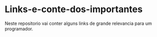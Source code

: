 # Links-e-conte-dos-importantes
Neste repositorio vai conter alguns links de grande relevancia para um programador. 
